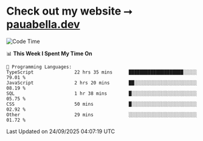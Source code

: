 # Check out my website ⭢ [pauabella.dev](https://pauabella.dev)

<!--START_SECTION:waka-->
![Code Time](http://img.shields.io/badge/Code%20Time-4%2C827%20hrs%2050%20mins-blue)

📊 **This Week I Spent My Time On** 

```text
💬 Programming Languages: 
TypeScript               22 hrs 35 mins      ████████████████████░░░░░   79.01 % 
JavaScript               2 hrs 20 mins       ██░░░░░░░░░░░░░░░░░░░░░░░   08.19 % 
SQL                      1 hr 38 mins        █░░░░░░░░░░░░░░░░░░░░░░░░   05.75 % 
CSS                      50 mins             █░░░░░░░░░░░░░░░░░░░░░░░░   02.92 % 
Other                    29 mins             ░░░░░░░░░░░░░░░░░░░░░░░░░   01.72 % 
```


 Last Updated on 24/09/2025 04:07:19 UTC
<!--END_SECTION:waka-->
